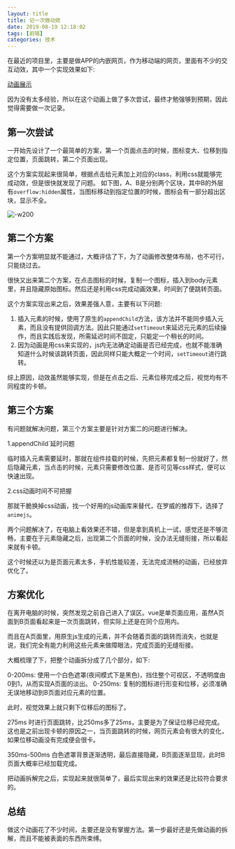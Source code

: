```yaml
---
layout: title
title: 记一次做动效
date: 2019-08-19 12:18:02
tags: [前端]
categories: 技术
---
```


在最近的项目里，主要是做APP的内嵌网页，作为移动端的网页，里面有不少的交互动效，其中一个实现效果如下:

[动画展示](http://cdn.jsblog.site/%E5%8A%A8%E7%94%BB%E5%B1%95%E7%A4%BA.mov)

因为没有太多经验，所以在这个动画上做了多次尝试，最终才勉强够到预期，因此觉得需要做一次记录。

## 第一次尝试

一开始先设计了一个最简单的方案，第一个页面点击的时候，图标变大、位移到指定位置，页面跳转，第二个页面出现。

这个方案实现起来很简单，根据点击给元素加上对应的class，利用css就能够完成动效，但是很快就发现了问题。
如下图，A、B是分别两个区块，其中B的外层有`overflow:hidden`属性，当图标移动到指定位置的时候，图标会有一部分超出区块，显示不全。

![-w200](http://cdn.jsblog.site/15661420296303.jpg)

## 第二个方案

第一个方案明显就不能通过，大概评估了下，为了动画修改整体布局，也不可行，只能绕过去。

很快又出来第二个方案，在点击图标的时候，复制一个图标，插入到body元素里，并且隐藏原始图标。然后还是利用css完成动画效果，时间到了便跳转页面。

这个方案实现出来之后，效果差强人意，主要有以下问题: 
1. 插入元素的时候，使用了原生的`appendChild`方法，该方法并不能同步插入元素，而且没有提供回调方法。因此只能通过`setTimeout`来延迟元元素的后续操作，而且实践后发现，所需延迟时间不固定，只能定一个稍长的时间。
2. 因为动画是用css来实现的，js内无法确定动画是否已经完成，也就不能准确知道什么时候该跳转页面，因此同样只能大概定一个时间，`setTimeout`进行跳转。

综上原因，动效虽然能够实现，但是在点击之后、元素位移完成之后，视觉均有不同程度的卡顿。

## 第三个方案

有问题就解决问题，第三个方案主要是针对方案二的问题进行解决。

1.appendChild`延时问题

临时插入元素需要延时，那就在组件挂载的时候，先把元素都复制一份就好了，然后隐藏元素，当点击的时候，元素只需要修改位置、是否可见等css样式，便可以快速出现。

2.css动画时间不可把握

那就干脆换掉css动画，找一个好用的js动画库来替代，在罗威的推荐下，选择了`animejs`。

两个问题解决了，在电脑上看效果还不错，但是拿到真机上一试，感觉还是不够流畅，主要在于元素隐藏之后，出现第二个页面的时候，没办法无缝衔接，所以看起来就有卡顿。

这个时候还以为是页面元素太多，手机性能较差，无法完成流畅的动画，已经放弃优化了。

## 方案优化

在离开电脑的时候，突然发现之前自己进入了误区。vue是单页面应用，虽然A页面到B页面看起来是一次页面跳转，但实际上还是在同个应用内。

而且在A页面里，用原生js生成的元素，并不会随着页面的跳转而消失，也就是说，我们完全有能力利用这些元素来做障眼法，完成页面的无缝衔接。

大概梳理了下，把整个动画拆分成了几个部分，如下: 

0-200ms:  使用一个白色遮罩(夜间模式下是黑色)，挡住整个可视区，不透明度由0到1，从而实现A页面的淡出。
0-250ms: 复制的图标进行形变和位移，必须准确无误地移动到B页面对应元素的位置。

此时，视觉效果上就只剩下位移后的图标了。

275ms 时进行页面跳转，比250ms多了25ms，主要是为了保证位移已经完成。这也是之前出现卡顿的原因之一，当页面跳转的时候，网页元素会有很大的变化，如果位移动画没有完成便会很卡。

350ms-500ms 白色遮罩背景逐渐透明，最后直接隐藏，B页面逐渐显现，此时B页面大概率已经加载完成。

把动画拆解完之后，实现起来就很简单了，最后实现出来的效果还是比较符合要求的。

## 总结

做这个动画花了不少时间，主要还是没有掌握方法。第一步最好还是先做动画的拆解，而且不能被表面的东西所束缚。
